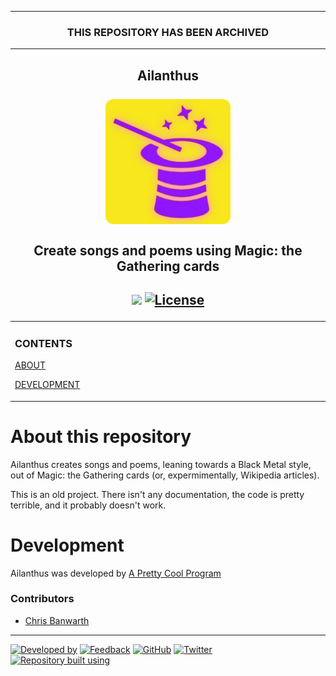 <!--
  Github Repository Template (https://github.com/APrettyCoolProgram/dotfiles-templates-and-gists-etc)
  Version: Version 20.9.200902.1151
  Authors: development@aprettycoolprogram.com
  Additional documentation: /AppResource/Doc/Proj/
-->

<!-- 200902.1156 -->

<!-- ARCHIVED/DEPRECIATED/ALPHA/BETA PROJECT BANNER -->
***

<h3 align="center">

  THIS REPOSITORY HAS BEEN ARCHIVED<br>

</h3>

***

<!-- REPOSITORY NAME, ICON, AND SHORT DESCRIPTION -->
<h2 align="center">

  Ailanthus
  <br>
  <br>
  <img src="https://github.com/APrettyCoolProgram/ailanthus/blob/master/repodata/img/ailanthus-logo-128x128.png" alt="Ailanthus" width="200">
  <br>
  <br>
  Create songs and poems using Magic: the Gathering cards

</h2>

<!-- REPOSITORY BADGES -->
<h2 align="center">

  <img src="https://img.shields.io/badge/status-archived-red.svg">&nbsp;[![License](https://img.shields.io/github/license/aprettycoolprogram/ailanthus)](https://www.apache.org/licenses/LICENSE-2.0)
  <br>

</h2>

<!-- REPOSITORY VERTICAL MENU-->
<!-- The HTML indentations have to stay this way to work. -->
<table>
<tr>
<td img src="repodata/img/spacer.png" alt="blank-spacer" width="1000" height="1">

  ### CONTENTS
  [ABOUT](#about-crispydeven)<br>
  <!-- [GETTING STARTED](#getting-started)<br>
  [INSTALLING](#installing)<br>
  [SETUP](#setup)<br>
  [USAGE](#usage)<br>
  [COMPILING](#compiling)<br>
  [TESTING](#testing)<br>
  [API](#api)<br> -->
  [DEVELOPMENT](#development)
  <!-- [ADDITIONAL INFORMATION](#additional-information)<br> -->

</td>
</tr>
</table>

<!-- ABOUT THIS REPOSITORY -->
# About this repository
Ailanthus creates songs and poems, leaning towards a Black Metal style, out of Magic: the Gathering cards (or, expermimentally, Wikipedia articles).

This is an old project. There isn't any documentation, the code is pretty terrible, and it probably doesn't work.

<!-- PROJECT DEVELOPMENT -->
# Development
Ailanthus was developed by [A Pretty Cool Program](https://github.com/APrettyCoolProgram)
### Contributors
* [Chris Banwarth](https://github.com/APrettyCoolProgram)

***

<!-- DEVELOPMENT FOOTER -->
[![Developed by](https://img.shields.io/badge/developed%20by-a%20pretty%20cool%20program-17806D.svg)](https://aprettycoolprogram.com)&nbsp;[![Feedback](https://img.shields.io/badge/feedback@aprettycoolprogram.com-17806D.svg)](mailto:feedback@aprettycoolprogram.com)&nbsp;[![GitHub](https://img.shields.io/github/followers/aprettycoolprogram.svg?label=GitHub&style=social)](https://github.com/aprettycoolprogram)&nbsp;[![Twitter](https://img.shields.io/twitter/follow/aprettycoolprog.svg?label=Twitter&style=social)](https://twitter.com/aprettycoolprog)&nbsp;<br>
[![Repository built using](https://img.shields.io/badge/repository%20built%20using-a%20pretty%20cool%20repository%20-17806D.svg)](https://github.com/APrettyCoolProgram/repository-template/tree/master)
